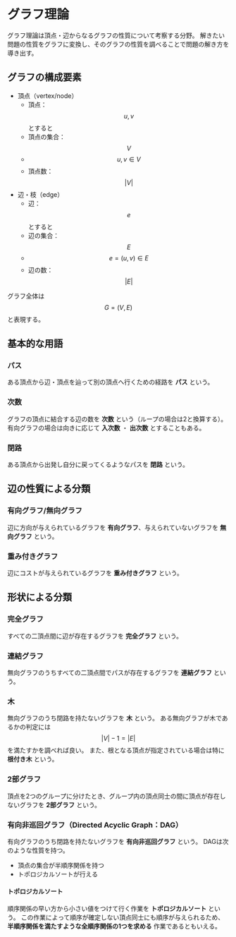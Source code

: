 # グラフ理論

グラフ理論は頂点・辺からなるグラフの性質について考察する分野。
解きたい問題の性質をグラフに変換し、そのグラフの性質を調べることで問題の解き方を導き出す。

## グラフの構成要素

* 頂点（vertex/node）
  * 頂点：$$u,v$$とすると
  * 頂点の集合：$$V$$
  * $$u,v \in V$$
  * 頂点数：$$|V|$$
* 辺・枝（edge）
  * 辺：$$e$$とすると
  * 辺の集合：$$E$$
  * $$e = (u,v) \in E$$
  * 辺の数：$$|E|$$

グラフ全体は$$G=(V,E)$$と表現する。

## 基本的な用語

### パス

ある頂点から辺・頂点を辿って別の頂点へ行くための経路を **パス** という。

### 次数

グラフの頂点に結合する辺の数を **次数** という（ループの場合は2と換算する）。
有向グラフの場合は向きに応じて **入次数** ・ **出次数** とすることもある。

### 閉路

ある頂点から出発し自分に戻ってくるようなパスを **閉路** という。

## 辺の性質による分類

### 有向グラフ/無向グラフ

辺に方向が与えられているグラフを **有向グラフ**、与えられていないグラフを **無向グラフ** という。

### 重み付きグラフ

辺にコストが与えられているグラフを **重み付きグラフ** という。

## 形状による分類

### 完全グラフ

すべての二頂点間に辺が存在するグラフを **完全グラフ** という。

### 連結グラフ

無向グラフのうちすべての二頂点間でパスが存在するグラフを **連結グラフ** という。

### 木

無向グラフのうち閉路を持たないグラフを **木** という。
ある無向グラフが木であるかの判定には$$|V|-1 = |E|$$を満たすかを調べれば良い。
また、根となる頂点が指定されている場合は特に **根付き木** という。

### 2部グラフ

頂点を2つのグループに分けたとき、グループ内の頂点同士の間に頂点が存在しないグラフを **2部グラフ** という。

### 有向非巡回グラフ（Directed Acyclic Graph：DAG）

有向グラフのうち閉路を持たないグラフを **有向非巡回グラフ** という。
DAGは次のような性質を持つ。

* 頂点の集合が半順序関係を持つ
* トポロジカルソートが行える

#### トポロジカルソート

順序関係の早い方から小さい値をつけて行く作業を **トポロジカルソート** という。
この作業によって順序が確定しない頂点同士にも順序が与えられるため、 **半順序関係を満たすような全順序関係の1つを求める** 作業であるともいえる。
